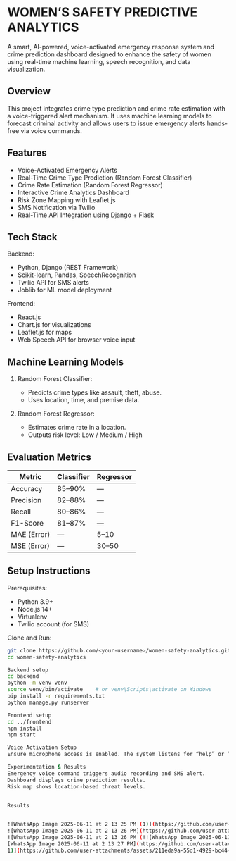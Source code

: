 WOMEN’S SAFETY PREDICTIVE ANALYTICS
===================================

A smart, AI-powered, voice-activated emergency response system and crime prediction dashboard designed to enhance the safety of women using real-time machine learning, speech recognition, and data visualization.

Overview
--------

This project integrates crime type prediction and crime rate estimation with a voice-triggered alert mechanism. It uses machine learning models to forecast criminal activity and allows users to issue emergency alerts hands-free via voice commands.

Features
--------

- Voice-Activated Emergency Alerts
- Real-Time Crime Type Prediction (Random Forest Classifier)
- Crime Rate Estimation (Random Forest Regressor)
- Interactive Crime Analytics Dashboard
- Risk Zone Mapping with Leaflet.js
- SMS Notification via Twilio
- Real-Time API Integration using Django + Flask

Tech Stack
----------

Backend:
- Python, Django (REST Framework)
- Scikit-learn, Pandas, SpeechRecognition
- Twilio API for SMS alerts
- Joblib for ML model deployment

Frontend:
- React.js
- Chart.js for visualizations
- Leaflet.js for maps
- Web Speech API for browser voice input

Machine Learning Models
------------------------

1. Random Forest Classifier:
   - Predicts crime types like assault, theft, abuse.
   - Uses location, time, and premise data.

2. Random Forest Regressor:
   - Estimates crime rate in a location.
   - Outputs risk level: Low / Medium / High

Evaluation Metrics
------------------

| Metric        | Classifier | Regressor |
|---------------|------------|-----------|
| Accuracy      | 85–90%     | —         |
| Precision     | 82–88%     | —         |
| Recall        | 80–86%     | —         |
| F1-Score      | 81–87%     | —         |
| MAE (Error)   | —          | 5–10      |
| MSE (Error)   | —          | 30–50     |

Setup Instructions
------------------

Prerequisites:
- Python 3.9+
- Node.js 14+
- Virtualenv
- Twilio account (for SMS)

Clone and Run:

```bash
git clone https://github.com/<your-username>/women-safety-analytics.git
cd women-safety-analytics

Backend setup
cd backend
python -m venv venv
source venv/bin/activate    # or venv\Scripts\activate on Windows
pip install -r requirements.txt
python manage.py runserver

Frontend setup
cd ../frontend
npm install
npm start

Voice Activation Setup
Ensure microphone access is enabled. The system listens for “help” or “danger” and automatically sends emergency alerts and starts recording.

Experimentation & Results
Emergency voice command triggers audio recording and SMS alert.
Dashboard displays crime prediction results.
Risk map shows location-based threat levels.


Results


![WhatsApp Image 2025-06-11 at 2 13 25 PM (1)](https://github.com/user-attachments/assets/e3239415-2407-4bfc-b60e-c693cdca6d7b)
![WhatsApp Image 2025-06-11 at 2 13 26 PM](https://github.com/user-attachments/assets/77ebadfc-ae8b-4eea-8280-1cf9ff954210)
![WhatsApp Image 2025-06-11 at 2 13 26 PM (!![WhatsApp Image 2025-06-11 at 2 13 25 PM](https://github.com/user-attachments/assets/12f86304-e50e-4c94-9027-834923c4e23e)
[WhatsApp Image 2025-06-11 at 2 13 27 PM](https://github.com/user-attachments/assets/cbe1be17-4707-48bd-b976-79f239339ff0)
1)](https://github.com/user-attachments/assets/211eda9a-55d1-4929-bc44-b865ffa5dd58)
